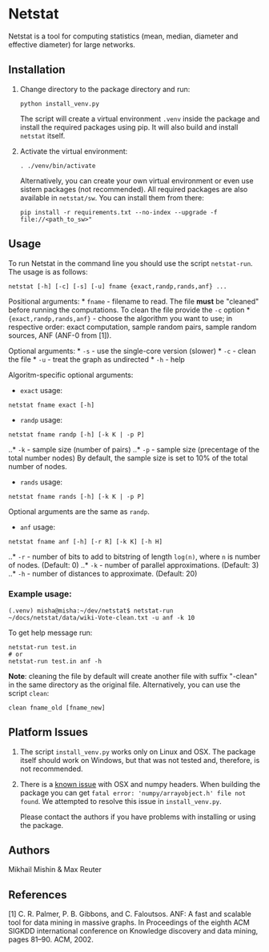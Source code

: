 # Netstat

Netstat is a tool for computing statistics (mean, median, 
diameter and effective diameter) for large networks.

## Installation

1. Change directory to the package directory and run:

    ```
    python install_venv.py
    ```
    
    The script will create a virtual environment `.venv`
    inside the package and install the required packages using pip.
    It will also build and install `netstat` itself.
    
2. Activate the virtual environment:

    ```
    . ./venv/bin/activate
    ```
    
    Alternatively, you can create your own virtual environment or
    even use sistem packages (not recommended). All required packages
    are also available in `netstat/sw`. You can install them from there:
    
    ```
    pip install -r requirements.txt --no-index --upgrade -f file://<path_to_sw>"
    ```
    
## Usage

   To run Netstat in the command line you should use the script `netstat-run`. 
   The usage is as follows:
   ```
   netstat [-h] [-c] [-s] [-u] fname {exact,randp,rands,anf} ...
   ```
   
   Positional arguments:
       * `fname` - filename to read. The file **must** be "cleaned" before
       running the computations. To clean the file provide the `-c` option
       * `{exact,randp,rands,anf}` - choose the algorithm you want to use;
       in respective order: exact computation, sample random pairs, 
       sample random sources, ANF (ANF-0 from [1]). 
   
   Optional arguments:
       * `-s` - use the single-core version (slower)
       * `-c` - clean the file
       * `-u` - treat the graph as undirected
       * `-h` - help
   
   Algoritm-specific optional arguments:
   
   * `exact` usage:
   ```
   netstat fname exact [-h]
   ```
   * `randp` usage:
   ```
   netstat fname randp [-h] [-k K | -p P]
   ```  
   ..* `-k` - sample size (number of pairs)
   ..* `-p` - sample size (precentage of the total number nodes)
   By default, the sample size is set to 10% of the total number of nodes.  
   * `rands` usage:
   ```
   netstat fname rands [-h] [-k K | -p P]
   ``` 
   Optional arguments are the same as `randp`.
   * `anf` usage:
   ```
   netstat fname anf [-h] [-r R] [-k K] [-h H]
   ```
   ..* `-r` - number of bits to add to bitstring of length `log(n)`,
   where `n` is number of nodes. (Default: 0)
   ..* `-k` - number of parallel approximations. (Default: 3)
   ..* `-h` - number of distances to approximate. (Default: 20)
   
### Example usage:
```
(.venv) misha@misha:~/dev/netstat$ netstat-run ~/docs/netstat/data/wiki-Vote-clean.txt -u anf -k 10
```

To get help message run:
```
netstat-run test.in
# or
netstat-run test.in anf -h
```

**Note**: cleaning the file by default will create another file
with suffix "-clean" in the same directory as the original file.
Alternatively, you can use the script `clean`:
```
clean fname_old [fname_new]
```
   
    
## Platform Issues

1. The script `install_venv.py` works only on Linux and OSX. 
   The package itself should work on Windows, but that was not
   tested and, therefore, is not recommended.

2. There is a [known issue](https://github.com/hmmlearn/hmmlearn/issues/43)  with OSX and numpy headers.
   When building the package you can get 
   `fatal error: 'numpy/arrayobject.h' file not found`.
   We attempted to resolve this issue in `install_venv.py`. 
   
   Please contact the authors if you have problems with installing or
   using the package.

## Authors

Mikhail Mishin & Max Reuter
   
## References
    
   [1] C. R. Palmer, P. B. Gibbons, and C. Faloutsos. ANF: A fast and scalable tool for data mining in
    massive graphs. In Proceedings of the eighth ACM SIGKDD international conference on Knowledge
    discovery and data mining, pages 81–90. ACM, 2002.




 
